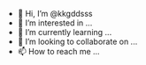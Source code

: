 - 👋 Hi, I’m @kkgddsss
- 👀 I’m interested in ...
- 🌱 I’m currently learning ...
- 💞️ I’m looking to collaborate on ...
- 📫 How to reach me ...

<!---
kkgddsss/kkgddsss is a ✨ special ✨ repository because its `README.md` (this file) appears on your GitHub profile.
You can click the Preview link to take a look at your changes.
--->
